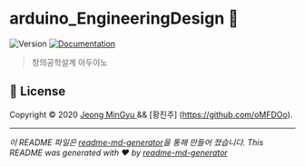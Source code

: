 # arduino_EngineeringDesign 👋
![Version](https://img.shields.io/badge/version-DEV%200.0.1-blue.svg?cacheSeconds=2592000)
[![Documentation](https://img.shields.io/badge/documentation-yes-brightgreen.svg)](thteat.)

> 창의공학설계 아두이노  

## 📝 License

Copyright © 2020 [Jeong MinGyu ](https://github.com/tomorrow9913) && [황진주] (https://github.com/oMFDOo).


***
_이 README 파일은 [readme-md-generator](https://github.com/kefranabg/readme-md-generator)을 통해 만들어 졌습니다._
_This README was generated with ❤️ by [readme-md-generator](https://github.com/kefranabg/readme-md-generator)_